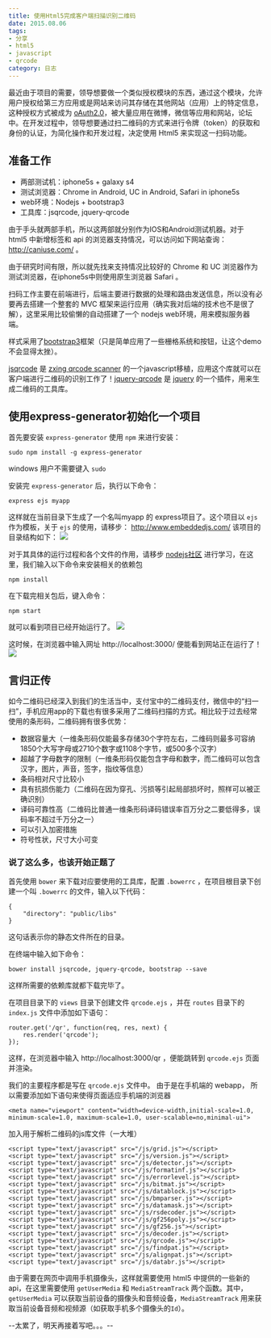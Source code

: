```yaml
---
title: 使用Html5完成客户端扫描识别二维码
date: 2015.08.06
tags:
- 分享
- html5
- javascript
- qrcode
category: 日志
---
```

最近由于项目的需要，领导想要做一个类似授权模块的东西，通过这个模块，允许用户授权给第三方应用或是网站来访问其存储在其他网站（应用）上的特定信息，这种授权方式被成为 [oAuth2.0](http://www.ruanyifeng.com/blog/2014/05/oauth_2_0.html)，被大量应用在微博，微信等应用和网站，论坛中。在开发过程中，领导想要通过扫二维码的方式来进行令牌（token）的获取和身份的认证，为简化操作和开发过程，决定使用 Html5 来实现这一扫码功能。
<!--more-->
## 准备工作
* 两部测试机：iphone5s + galaxy s4
* 测试浏览器：Chrome in Android, UC in Android, Safari in iphone5s
* web环境：Nodejs + bootstrap3 
* 工具库：jsqrcode, jquery-qrcode

由于手头就两部手机，所以这两部就分别作为IOS和Android测试机器。对于 html5 中新增标签和 api 的浏览器支持情况，可以访问如下网站查询： http://caniuse.com/ 。

由于研究时间有限，所以就先找来支持情况比较好的 Chrome 和 UC 浏览器作为测试浏览器，在iphone5s中则使用原生浏览器 Safari 。

扫码工作主要在前端进行，后端主要进行数据的处理和路由发送信息，所以没有必要再去搭建一个整套的 MVC 框架来运行应用（确实我对后端的技术也不是很了解），这里采用比较偷懒的自动搭建了一个 nodejs web环境，用来模拟服务器端。

样式采用了[bootstrap3](http://v3.bootcss.com/)框架（只是简单应用了一些栅格系统和按钮，让这个demo不会显得太挫）。

[jsqrcode](https://github.com/LazarSoft/jsqrcode) 是 [zxing qrcode scanner](https://github.com/zxing/zxing) 的一个javascript移植，应用这个库就可以在客户端进行二维码的识别工作了！[jquery-qrcode](http://jeromeetienne.github.io/jquery-qrcode/) 是 [jquery](http://jquery.com/) 的一个插件，用来生成二维码的工具库。

## 使用express-generator初始化一个项目
首先要安装 `express-generator` 
使用 `npm` 来进行安装：
    
    sudo npm install -g express-generator
windows 用户不需要键入 `sudo` 

安装完 `express-generator` 后，执行以下命令：

    express ejs myapp
这样就在当前目录下生成了一个名叫myapp 的 express项目了。这个项目以 `ejs` 作为模板，关于 `ejs` 的使用，请移步： http://www.embeddedjs.com/ 
该项目的目录结构如下：
![](/img/html5/tree_content.png)

对于其具体的运行过程和各个文件的作用，请移步 [nodejs社区](https://cnodejs.org/) 进行学习，在这里，我们输入以下命令来安装相关的依赖包

    npm install
在下载完相关包后，键入命令：

    npm start
就可以看到项目已经开始运行了。
![](/img/html5/npm_start.png)

这时候，在浏览器中输入网址 http://localhost:3000/ 便能看到网站正在运行了！
![](/img/html5/running.png)

## 言归正传
如今二维码已经深入到我们的生活当中，支付宝中的二维码支付，微信中的“扫一扫”，手机应用app的下载也有很多采用了二维码扫描的方式。相比较于过去经常使用的条形码，二维码拥有很多优势：

* 数据容量大（一维条形码仅能最多存储30个字符左右，二维码则最多可容纳1850个大写字母或2710个数字或1108个字节，或500多个汉字）
* 超越了字母数字的限制（一维条形码仅能包含字母和数字，而二维码可以包含汉字，图片，声音，签字，指纹等信息）
* 条码相对尺寸比较小
* 具有抗损伤能力（二维码在因为穿孔、污损等引起局部损坏时，照样可以被正确识别）
* 译码可靠性高（二维码比普通一维条形码译码错误率百万分之二要低得多，误码率不超过千万分之一）
* 可以引入加密措施
* 符号性状，尺寸大小可变

### 说了这么多，也该开始正题了
首先使用 `bower` 来下载对应要使用的工具库，配置 `.bowerrc` ，在项目根目录下创建一个叫 `.bowerrc` 的文件，输入以下代码：
    
    {
        "directory": "public/libs"
    }
这句话表示你的静态文件所在的目录。

在终端中输入如下命令：

    bower install jsqrcode, jquery-qrcode, bootstrap --save
这样所需要的依赖库就都下载完毕了。

在项目目录下的 `views` 目录下创建文件 `qrcode.ejs` ，并在 `routes` 目录下的 `index.js` 文件中添加如下语句：

    router.get('/qr', function(req, res, next) {
        res.render('qrcode');
    });
这样，在浏览器中输入 http://localhost:3000/qr ，便能跳转到 `qrcode.ejs` 页面并渲染。

我们的主要程序都是写在 `qrcode.ejs` 文件中。
由于是在手机端的 webapp， 所以需要添加如下语句来使得页面适应手机端的浏览器

    <meta name="viewport" content="width=device-width,initial-scale=1.0, minimum-scale=1.0, maximum-scale=1.0, user-scalable=no,minimal-ui">

加入用于解析二维码的js库文件（一大堆）

    <script type="text/javascript" src="/js/grid.js"></script>
    <script type="text/javascript" src="/js/version.js"></script>
    <script type="text/javascript" src="/js/detector.js"></script>
    <script type="text/javascript" src="/js/formatinf.js"></script>
    <script type="text/javascript" src="/js/errorlevel.js"></script>
    <script type="text/javascript" src="/js/bitmat.js"></script>
    <script type="text/javascript" src="/js/datablock.js"></script>
    <script type="text/javascript" src="/js/bmparser.js"></script>
    <script type="text/javascript" src="/js/datamask.js"></script>
    <script type="text/javascript" src="/js/rsdecoder.js"></script>
    <script type="text/javascript" src="/js/gf256poly.js"></script>
    <script type="text/javascript" src="/js/gf256.js"></script>
    <script type="text/javascript" src="/js/decoder.js"></script>
    <script type="text/javascript" src="/js/qrcode.js"></script>
    <script type="text/javascript" src="/js/findpat.js"></script>
    <script type="text/javascript" src="/js/alignpat.js"></script>
    <script type="text/javascript" src="/js/databr.js"></script>

由于需要在网页中调用手机摄像头，这样就需要使用 html5 中提供的一些新的 api，在这里需要使用 `getUserMedia` 和 `MediaStreamTrack` 两个函数。其中， `getUserMedia` 可以获取当前设备的摄像头和音频设备，`MediaStreamTrack` 用来获取当前设备音频和视频源（如获取手机多个摄像头的`Id`）。


--太累了，明天再接着写吧。。。--



